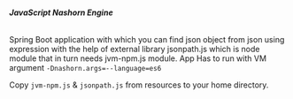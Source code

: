###### **JavaScript Nashorn Engine**

Spring Boot application with which you can find json object from json using expression with the help 
of external library jsonpath.js which is node module that in turn needs jvm-npm.js module. 
App Has to run with VM argument 
 `-Dnashorn.args=--language=es6`
 
 Copy `jvm-npm.js` & `jsonpath.js` from resources to your home directory.
 
 
 
  